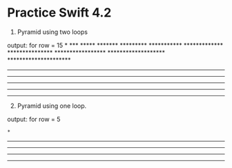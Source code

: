 # Practice Swift 4.2

1. Pyramid using two loops

output: for row = 15
              *
             ***
            *****
           *******
          *********
         ***********
        *************
       ***************
      *****************
     *******************
    *********************
   ***********************
  *************************
 ***************************
*****************************
------------------------------------------------------------------------------------------------------------------------------
2. Pyramid using one loop.

output: for row = 5

    *    
   ***   
  *****  
 ******* 
*********

